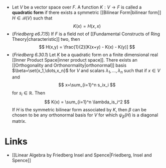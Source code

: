 * Let $V$ be a vector space over $F$. A function $K:V\to F$ is called a **quadratic form** if there exists a symmetric [[Bilinear Form|bilinear form]] $H\in\mathcal{B}(V)$ such that 
  $$
  K(x) = H(x,x)
  $$
* (*Friedberg e6.7.15*) If $F$ is a field not of [[Fundamental Constructs of Ring Theory|characteristic]] two, then 
  $$
  H(x,y) = \frac{1}{2}[K(x+y) - K(x) - K(y)]
  $$
* (*Friedberg 6.30.1*) Let $K$ be a quadratic form on a finite dimensional real [[Inner Product Space|inner product space]]. There exists an [[Orthogonality and Orthonormality|orthonormal]] basis $\beta=\set{x_1,\dots,x_n}$ for $V$ and scalars $\lambda_1,\dots,\lambda_n$ such that if $x\in V$ and
  $$
  x=\sum_{i=1}^n s_ix_i
  $$
  for $s_i\in\mathbb{R}$. Then 
  $$
  K(x) = \sum_{i=1}^n \lambda_is_i^2
  $$
  If $H$ is the symmetric bilinear form associated by $K$, then $\beta$ can be chosen to be any orthonormal basis for $V$ for which $\psi_\beta(H)$ is a diagonal matrix.

# Links
* [[Linear Algebra by Friedberg Insel and Spence|Friedberg, Insel and Spence]]